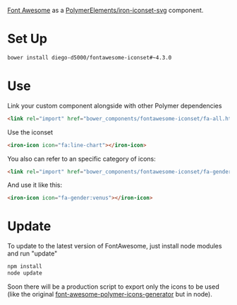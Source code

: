 [Font Awesome](https://github.com/FortAwesome/Font-Awesome) as a [PolymerElements/iron-iconset-svg](https://github.com/PolymerElements/iron-iconset-svg) component.

# Set Up
````sh
bower install diego-d5000/fontawesome-iconset#~4.3.0
````
# Use

Link your custom component alongside with other Polymer dependencies
````html
<link rel="import" href="bower_components/fontawesome-iconset/fa-all.html">
````
Use the iconset
````html
<iron-icon icon="fa:line-chart"></iron-icon>
````
You also can refer to an specific category of icons:
````html
<link rel="import" href="bower_components/fontawesome-iconset/fa-gender.html">
````
And use it like this:
````html
<iron-icon icon="fa-gender:venus"></iron-icon>
````

# Update

To update to the latest version of FontAwesome, just install node modules and run "update"
````sh
npm install
node update
````
Soon there will be a production script to export only the icons to be used (like the original [font-awesome-polymer-icons-generator](https://github.com/philya/font-awesome-polymer-icons-generator) but in node).
